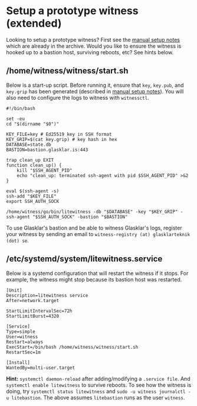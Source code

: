 # Setup a prototype witness (extended)

Looking to setup a prototype witness?  First see the [manual setup notes][]
which are already in the archive.  Would you like to ensure the witness is
hooked up to a bastion host, surviving reboots, etc?  See hints below.

[manual setup notes]: https://git.glasklar.is/sigsum/project/documentation/-/blob/main/archive/2023-10-05-setup-prototype-witness-go.md

## /home/witness/witness/start.sh

Below is a start-up script.  Before running it, ensure that `key`, `key.pub`,
and `key.grip` has been generated (described in [manual setup notes][]).  You
will also need to configure the logs to witness with `witnessctl`.

```
#!/bin/bash

set -eu
cd "$(dirname "$0")"

KEY_FILE=key # Ed25519 key in SSH format
KEY_GRIP=$(cat key.grip) # key hash in hex
DATABASE=state.db
BASTION=bastion.glasklar.is:443

trap clean_up EXIT
function clean_up() {
    kill "$SSH_AGENT_PID"
    echo "clean_up: terminated ssh-agent with pid $SSH_AGENT_PID" >&2
}

eval $(ssh-agent -s)
ssh-add "$KEY_FILE"
export SSH_AUTH_SOCK

/home/witness/go/bin/litewitness -db "$DATABASE" -key "$KEY_GRIP" -ssh-agent "$SSH_AUTH_SOCK" -bastion "$BASTION"
```

To use Glasklar's bastion and be able to witness Glasklar's logs, register your
witness by sending an email to `witness-registry (at) glasklarteknik (dot) se`.

## /etc/systemd/system/litewitness.service

Below is a systemd configuration that will restart the witness if it stops.
For example, the witness might stop because its bastion host was restarted.

```
[Unit]
Description=litewitness service
After=network.target

StartLimitIntervalSec=72h
StartLimitBurst=4320

[Service]
Type=simple
User=witness
Restart=always
ExecStart=/bin/bash /home/witness/witness/start.sh
RestartSec=1m

[Install]
WantedBy=multi-user.target
```

**Hint:** `systemctl daemon-reload` after adding/modifying a `.service file`.
And `systemctl enable litewitness` to survive reboots.  To see how the witness
is doing, try `systemctl status litewitness` and `sudo -u witness journalctl -u
litebastion`.  The above assumes `litebastion` runs as the user `witness`.
